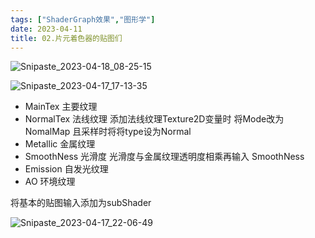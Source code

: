 ```yaml
---
tags: ["ShaderGraph效果","图形学"]
date: 2023-04-11
title: 02.片元着色器的贴图们 
---
```

  ![Snipaste_2023-04-18_08-25-15](/images/posts/Snipaste_2023-04-18_08-25-15.jpg)

   ![Snipaste_2023-04-17_17-13-35](/images/posts/Snipaste_2023-04-17_17-13-35.jpg)

* MainTex 主要纹理
* NormalTex 法线纹理 添加法线纹理Texture2D变量时 将Mode改为NomalMap 且采样时将将type设为Normal
* Metallic 金属纹理
* SmoothNess 光滑度 光滑度与金属纹理透明度相乘再输入 SmoothNess
* Emission 自发光纹理
* AO 环境纹理

将基本的贴图输入添加为subShader

![Snipaste_2023-04-17_22-06-49](/images/posts/Snipaste_2023-04-17_22-06-49.jpg)
